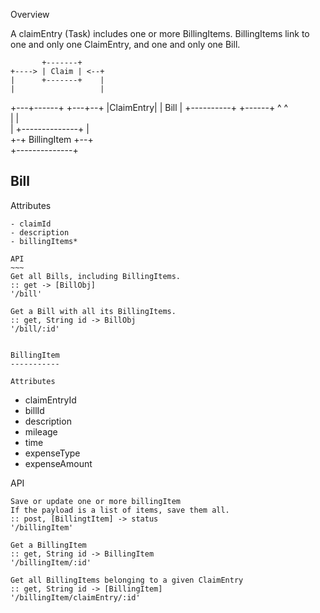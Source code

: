 Overview

A claimEntry (Task) includes one or more BillingItems.
BillingItems link to one and only one ClaimEntry, and one and only one Bill.

           +-------+       
    +----> | Claim | <--+   
    |      +-------+    |   
    |                   |   
+---+------+        +---+--+
|ClaimEntry|        | Bill |
+----------+        +------+
    ^                   ^   
    |                   |   
    | +--------------+  |   
    +-+ BillingItem  +--+   
      +--------------+      


Bill
----

Attributes
~~~~~~~~~~
- claimId     
- description
- billingItems*

API
~~~
Get all Bills, including BillingItems.
:: get -> [BillObj]
'/bill'

Get a Bill with all its BillingItems.
:: get, String id -> BillObj
'/bill/:id'


BillingItem
-----------

Attributes
~~~~~~~~~~
- claimEntryId
- billId
- description
- mileage
- time
- expenseType
- expenseAmount

API
~~~
Save or update one or more billingItem
If the payload is a list of items, save them all. 
:: post, [BillingtItem] -> status
'/billingItem'

Get a BillingItem
:: get, String id -> BillingItem
'/billingItem/:id'

Get all BillingItems belonging to a given ClaimEntry
:: get, String id -> [BillingItem]
'/billingItem/claimEntry/:id'

